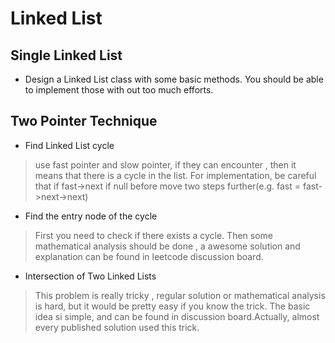 # Linked List
## Single Linked List
* Design a Linked List class with some basic methods. You should be able to implement those with out too much efforts. 
## Two Pointer Technique
* Find Linked List cycle
> use fast pointer and slow pointer, if they can encounter , then it means that there is a cycle in the list. For implementation, be careful that if fast->next if null before move two steps further(e.g. fast = fast->next->next)
* Find the entry node of the cycle
> First you need to check if there exists a cycle. Then some mathematical analysis should be done , a awesome solution and explanation can be found in leetcode discussion board.
* Intersection of Two Linked Lists
> This problem is really tricky , regular solution or mathematical analysis is hard, but it would be pretty easy if you know the trick. The basic idea si simple, and can be found in discussion board.Actually, almost every published solution used this trick. 